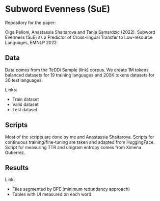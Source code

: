 # Subword Evenness (SuE)

Repository for the paper:

Olga Pelloni, Anastassia Shaitarova and Tanja Samardzic (2022). Subword Evenness (SuE) as a Predictor of Cross-lingual Transfer to Low-resource Languages, EMNLP 2022.


## Data

Data comes from the TeDDi Sample (link) corpus. We create 1M tokens balanced datasets for 19 training languages and 200K tokens datasets for 30 test languages.

Links:
- Train dataset
- Valid dataset
- Test dataset

## Scripts

Most of the scripts are done by me and Anastassia Shaitarova. Scripts for continuous training/fine-tuning are taken and adapted from HuggingFace. Script for measuring TTR and unigram entropy comes from Ximena Gutierrez.

## Results

Link:
- Files segmented by BPE (minimum redundancy approach)
- Tables with UI measured on each word